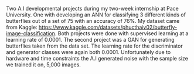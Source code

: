 Two A.I developmental projects during my two-week internship at Pace University. One with developing an ANN for classifying 3 different kinds of butterflies out of a set of  75 with an accuracy of 76%. My dataset came from Kaggle: https://www.kaggle.com/datasets/phucthaiv02/butterfly-image-classification. Both projects were done with supervised learning at a learning rate of 0.0001. The second project was a GAN for generating butterflies taken from the data set. The learning rate for the discriminator and generator classes were again both 0.0001. Unfortunately due to hardware and time constraints the A.I generated noise with the sample size we trained it on, 5,000 images.
